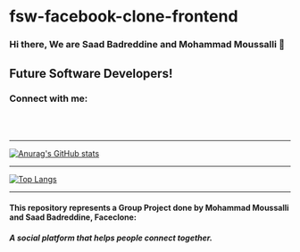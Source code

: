 # fsw-facebook-clone-frontend
### Hi there, We are Saad Badreddine and Mohammad Moussalli 👋

## Future Software Developers!

### Connect with me:

<br/>
<br/>

---

[![Anurag's GitHub stats](https://github-readme-stats.vercel.app/api?username=mohammad-moussalli)](https://github.com/anuraghazra/github-readme-stats)

---

[![Top Langs](https://github-readme-stats.vercel.app/api/top-langs/?username=mohammad-moussalli)](https://github.com/anuraghazra/github-readme-stats)

---

#### This repository represents a Group Project done by Mohammad Moussalli and Saad Badreddine, Faceclone:
##### A social platform that helps people connect together.